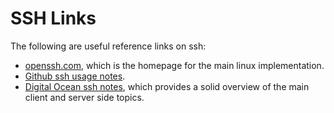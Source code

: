# SSH Links

The following are useful reference links on ssh:

* [openssh.com](https://www.openssh.com/), which is the homepage for the main linux implementation.
* [Github ssh usage notes](https://docs.github.com/en/authentication/connecting-to-github-with-ssh/about-ssh).
* [Digital Ocean ssh notes](https://www.digitalocean.com/community/tutorials/ssh-essentials-working-with-ssh-servers-clients-and-keys), which provides a solid overview of the main client and server side topics.

